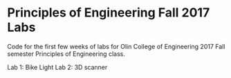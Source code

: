 # Principles of Engineering Fall 2017 Labs

Code for the first few weeks of labs for Olin College of Engineering 2017 Fall semester Principles of Engineering class.

Lab 1: Bike Light
Lab 2: 3D scanner
